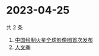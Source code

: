 # 2023-04-25

共 2 条

<!-- BEGIN ZHIHUSEARCH -->
<!-- 最后更新时间 Tue Apr 25 2023 07:08:51 GMT+0800 (China Standard Time) -->
1. [中国绘制火星全球影像图首次发布](https://www.zhihu.com/search?q=中国绘制火星全球影像图首次发布)
1. [人文季](https://www.zhihu.com/search?q=人文季)
<!-- END ZHIHUSEARCH -->

